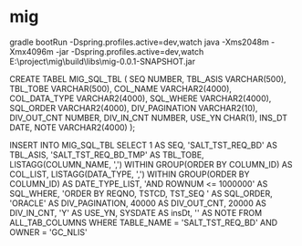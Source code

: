 # mig

gradle bootRun -Dspring.profiles.active=dev,watch
java -Xms2048m -Xmx4096m -jar -Dspring.profiles.active=dev,watch E:\project\mig\build\libs\mig-0.0.1-SNAPSHOT.jar

CREATE TABEL MIG_SQL_TBL 
(
    SEQ         NUMBER,
    TBL_ASIS    VARCHAR(500),
    TBL_TOBE    VARCHAR(500),
    COL_NAME       VARCHAR2(4000),
    COL_DATA_TYPE  VARCHAR2(4000),
    SQL_WHERE   VARCHAR2(4000),
    SQL_ORDER   VARCHAR2(4000),
    DIV_PAGINATION  VARCHAR2(10),
    DIV_OUT_CNT   NUMBER,
    DIV_IN_CNT    NUMBER,
    USE_YN      CHAR(1),
    INS_DT      DATE,
    NOTE        VARCHAR2(4000)
);

INSERT INTO MIG_SQL_TBL 
SELECT 1 AS SEQ,
       'SALT_TST_REQ_BD' AS TBL_ASIS,
       'SALT_TST_REQ_BD_TMP' AS TBL_TOBE,
       LISTAGG(COLUMN_NAME, ',') WITHIN GROUP(ORDER BY COLUMN_ID) AS COL_LIST,
       LISTAGG(DATA_TYPE, ',') WITHIN GROUP(ORDER BY COLUMN_ID) AS DATE_TYPE_LIST,
       'AND ROWNUM <= 1000000' AS SQL_WHERE,
       'ORDER BY REQNO, TSTCD, TST_SEQ ' AS SQL_ORDER,
       'ORACLE' AS DIV_PAGINATION,
       40000 AS DIV_OUT_CNT,
       20000 AS DIV_IN_CNT,
      'Y' AS USE_YN,
       SYSDATE AS insDt,
       '' AS NOTE
  FROM ALL_TAB_COLUMNS 
 WHERE TABLE_NAME = 'SALT_TST_REQ_BD' AND OWNER = 'GC_NLIS'
